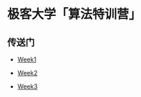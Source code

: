 # 极客大学「算法特训营」


## 传送门

* [Week1](Week1/README.md)

* [Week2](Week2/README.md)

* [Week3](Week3/README.md)